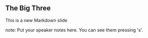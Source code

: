 ##  The Big Three

This is a new Markdown slide

note:
    Put your speaker notes here.
    You can see them pressing 's'.
